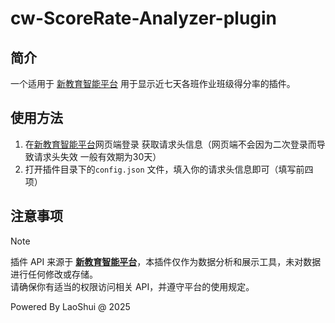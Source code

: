 # cw-ScoreRate-Analyzer-plugin

## 简介
一个适用于 [新教育智能平台](https://www.xinjiaoyu.com/) 用于显示近七天各班作业班级得分率的插件。

## 使用方法
1. 在[新教育智能平台](https://www.xinjiaoyu.com/)网页端登录 获取请求头信息（网页端不会因为二次登录而导致请求头失效 一般有效期为30天）
2. 打开插件目录下的`config.json` 文件，填入你的请求头信息即可（填写前四项）

## 注意事项

> [!NOTE]  
> 插件 API 来源于 [**新教育智能平台**](https://www.xinjiaoyu.com/)，本插件仅作为数据分析和展示工具，未对数据进行任何修改或存储。  
> 请确保你有适当的权限访问相关 API，并遵守平台的使用规定。  

Powered By LaoShui @ 2025
